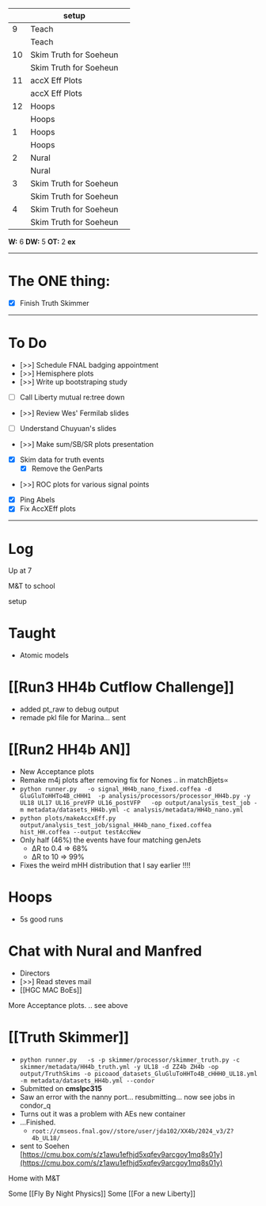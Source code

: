 
|     | setup                  |     |
| --- | ---------------------- | --- |
| 9   | Teach                  |     |
|     | Teach                  |     |
| 10  | Skim Truth for Soeheun |     |
|     | Skim Truth for Soeheun |     |
| 11  | accX Eff Plots         |     |
|     | accX Eff Plots         |     |
| 12  | Hoops                  |     |
|     | Hoops                  |     |
| 1   | Hoops                  |     |
|     | Hoops                  |     |
| 2   | Nural                  |     |
|     | Nural                  |     |
| 3   | Skim Truth for Soeheun |     |
|     | Skim Truth for Soeheun |     |
| 4   | Skim Truth for Soeheun |     |
|     | Skim Truth for Soeheun |     |

**W:** 6 
**DW:** 5
**OT:** 2
**ex** 

---
# The ONE thing: 
- [x] Finish Truth Skimmer

---
# To Do

- [>>] Schedule FNAL badging appointment
- [>>] Hemisphere plots 
- [>>] Write up bootstraping study
- [ ] Call Liberty mutual re:tree down
- [>>] Review Wes' Fermilab slides
- [ ] Understand Chuyuan's slides
- [>>] Make sum/SB/SR plots presentation
- [x] Skim data for truth events
	- [x]  Remove the GenParts
- [>>] ROC plots for various signal points
- [x] Ping Abels
- [x] Fix AccXEff plots

---

# Log


Up at 7 

M&T to school 

setup

# Taught 
- Atomic models

# [[Run3 HH4b Cutflow Challenge]]
- added pt_raw to debug output 
- remade pkl file for Marina... sent 


# [[Run2 HH4b AN]] 
- New Acceptance plots
- Remake m4j plots after removing fix for Nones .. in matchBjets∝
- `python runner.py   -o signal_HH4b_nano_fixed.coffea -d GluGluToHHTo4B_cHHH1  -p analysis/processors/processor_HH4b.py -y UL18 UL17 UL16_preVFP UL16_postVFP   -op output/analysis_test_job -m metadata/datasets_HH4b.yml -c analysis/metadata/HH4b_nano.yml`
- `python plots/makeAccxEff.py output/analysis_test_job/signal_HH4b_nano_fixed.coffea hist_HH.coffea --output testAccNew`
- Only half (46%) the events have four matching genJets
	- ΔR to 0.4 => 68%
	- ΔR to 10 => 99%
- Fixes the weird mHH distribution that I say earlier !!!!


# Hoops 
- 5s good runs

# Chat with Nural and Manfred
- Directors 
- [>>] Read steves mail
- [[HGC MAC BoEs]]

More Acceptance plots.  .. see above


# [[Truth Skimmer]]
- `python runner.py   -s -p skimmer/processor/skimmer_truth.py -c skimmer/metadata/HH4b_truth.yml -y UL18 -d ZZ4b ZH4b -op output/TruthSkims -o picoaod_datasets_GluGluToHHTo4B_cHHH0_UL18.yml -m metadata/datasets_HH4b.yml --condor`
- Submitted on **cmslpc315**
- Saw an error with the nanny port... resubmitting... now see jobs in condor_q
- Turns out it was a problem with AEs new container 
- ...Finished.
	- `root://cmseos.fnal.gov//store/user/jda102/XX4b/2024_v3/Z?4b_UL18/`
- sent to Soehen [https://cmu.box.com/s/z1awu1efhjd5xqfev9arcgoy1mq8s01y](https://cmu.box.com/s/z1awu1efhjd5xqfev9arcgoy1mq8s01y)

Home with M&T

Some [[Fly By Night Physics]]
Some [[For a new Liberty]]